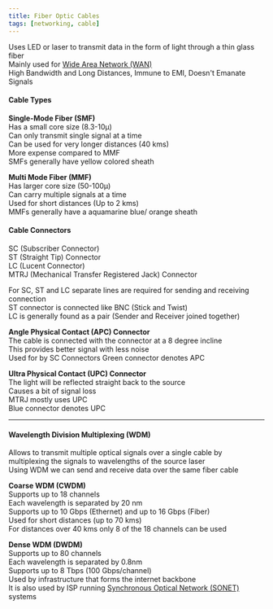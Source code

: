 ```yaml
---
title: Fiber Optic Cables
tags: [networking, cable]
---
```


Uses LED or laser to transmit data in the form of light through a thin glass fiber  
Mainly used for [Wide Area Network (WAN)](../../WAN%20(Wide%20Area%20Network)/Wide%20Area%20Network%20(WAN).md)  
High Bandwidth and Long Distances, Immune to EMI, Doesn't Emanate Signals

#### Cable Types

**Single-Mode Fiber (SMF)**  
Has a small core size (8.3-10µ)  
Can only transmit single signal at a time  
Can be used for very longer distances (40 kms)  
More expense compared to MMF  
SMFs generally have yellow colored sheath

**Multi Mode Fiber (MMF)**  
Has larger core size (50-100µ)  
Can carry multiple signals at a time  
Used for short distances (Up to 2 kms)  
MMFs generally have a aquamarine blue/ orange sheath

#### Cable Connectors

SC (Subscriber Connector)  
ST (Straight Tip) Connector  
LC (Lucent Connector)  
MTRJ (Mechanical Transfer Registered Jack) Connector

For SC, ST and LC separate lines are required for sending and receiving connection  
ST connector is connected like BNC (Stick and Twist)  
LC is generally found as a pair (Sender and Receiver joined together)

**Angle Physical Contact (APC) Connector**  
The cable is connected with the connector at a 8 degree incline  
This provides better signal with less noise  
Used for by SC Connectors
Green connector denotes APC

**Ultra Physical Contact (UPC) Connector**  
The light will be reflected straight back to the source  
Causes a bit of signal loss  
MTRJ mostly uses UPC  
Blue connector denotes UPC

---

#### Wavelength Division Multiplexing (WDM)

Allows to transmit multiple optical signals over a single cable by multiplexing the signals to wavelengths of the source laser  
Using WDM we can send and receive data over the same fiber cable  

**Coarse WDM (CWDM)**  
Supports up to 18 channels  
Each wavelength is separated by 20 nm  
Supports up to 10 Gbps (Ethernet) and up to 16 Gbps (Fiber)  
Used for short distances (up to 70 kms)  
For distances over 40 kms only 8 of the 18 channels can be used

**Dense WDM (DWDM)**  
Supports up to 80 channels  
Each wavelength is separated by 0.8nm  
Supports up to 8 Tbps (100 Gbps/channel)  
Used by infrastructure that forms the internet backbone  
It is also used by ISP running [Synchronous Optical Network (SONET)](../../WAN%20(Wide%20Area%20Network)/Connection%20Methodologies/Synchronous%20Optical%20Network%20(SONET).md) systems